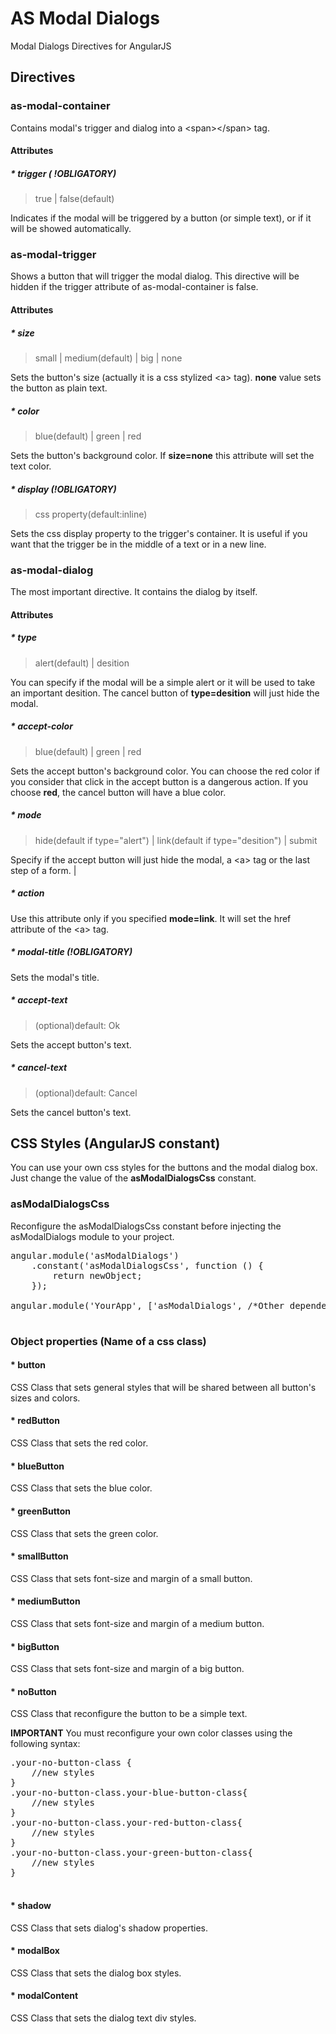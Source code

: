 # AS Modal Dialogs

Modal Dialogs Directives for AngularJS

## Directives

### as-modal-container


Contains modal's trigger and dialog into a &lt;span&gt;&lt;/span&gt; tag.

#### Attributes
##### * trigger ( !OBLIGATORY)
>true | false(default)

Indicates if the modal will be triggered by a button (or simple text), or if it will be showed automatically.

### as-modal-trigger

Shows a button that will trigger the modal dialog. This directive will be hidden if the trigger attribute of as-modal-container is false.

#### Attributes
##### * size
>small | medium(default) | big | none

Sets the button's size (actually it is a css stylized &lt;a&gt; tag). **none** value sets the button as plain text.

##### * color
>blue(default) | green | red

Sets the button's background color. If **size=none** this attribute will set the text color.

##### * display (!OBLIGATORY)
>css property(default:inline)

Sets the css display property to the trigger's container. It is useful if you want that the trigger be in the middle of a text or in a new line.


### as-modal-dialog

The most important directive. It contains the dialog by itself.

#### Attributes

##### * type
>alert(default) | desition

You can specify if the modal will be a simple alert or it will be used to take an important desition. The cancel button of **type=desition** will just hide the modal.

##### * accept-color

>blue(default) | green | red

Sets the accept button's background color. You can choose the red color if you consider that click in the accept button is a dangerous action. If you choose **red**, the cancel button will have a blue color.

##### * mode
>hide(default if type="alert") | link(default if type="desition") | submit

Specify if the accept button will just hide the modal, a &lt;a&gt; tag or the last step of a form. |

##### * action
Use this attribute only if you specified **mode=link**. It will set the href attribute of the &lt;a&gt;  tag.

##### * modal-title (!OBLIGATORY)
Sets the modal's title. 

##### * accept-text
>(optional)default: Ok

Sets the accept button's text.

##### * cancel-text
>(optional)default: Cancel

Sets the cancel button's text.

## CSS Styles (AngularJS constant)

You can use your own css styles for the buttons and the modal dialog box. Just change the value of the **asModalDialogsCss** constant.

### asModalDialogsCss

Reconfigure the asModalDialogsCss constant before injecting the asModalDialogs module to your project.

<pre>angular.module('asModalDialogs')
	.constant('asModalDialogsCss', function () {
		return newObject;
	});

angular.module('YourApp', ['asModalDialogs', /*Other dependencies*/]);
	</pre>

### Object properties (Name of a css class)

#### * button
CSS Class that sets general styles that will be shared between all button's sizes and colors.

#### * redButton
CSS Class that sets the red color.

#### * blueButton
CSS Class that sets the blue color.

#### * greenButton
CSS Class that sets the green color.

#### * smallButton
CSS Class that sets font-size and margin of a small button.

#### * mediumButton
CSS Class that sets font-size and margin of a medium button.

#### * bigButton
CSS Class that sets font-size and margin of a big button.

#### * noButton
CSS Class that reconfigure the button to be a simple text.

**IMPORTANT** You must reconfigure your own color classes using the following syntax:

<pre>.your-no-button-class {
	//new styles
}
.your-no-button-class.your-blue-button-class{
	//new styles
}
.your-no-button-class.your-red-button-class{
	//new styles
}
.your-no-button-class.your-green-button-class{
	//new styles
}
				</pre>

#### * shadow
CSS Class that sets dialog's shadow properties.

#### * modalBox
CSS Class that sets the dialog box styles.

#### * modalContent
CSS Class that sets the dialog text div styles.